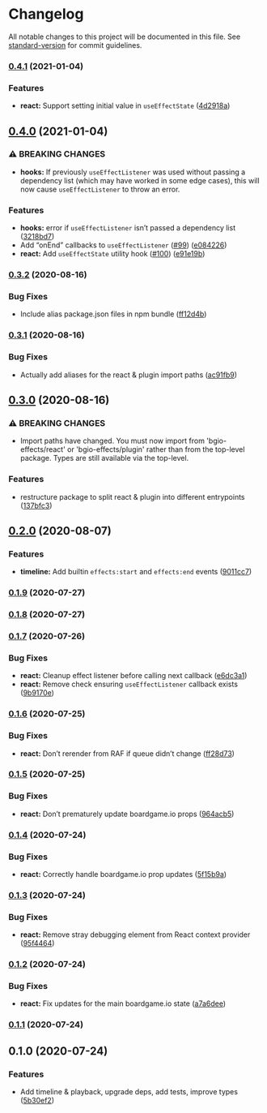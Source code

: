 # Changelog

All notable changes to this project will be documented in this file. See [standard-version](https://github.com/conventional-changelog/standard-version) for commit guidelines.

### [0.4.1](https://github.com/delucis/bgio-effects/compare/v0.4.0...v0.4.1) (2021-01-04)


### Features

* **react:** Support setting initial value in `useEffectState` ([4d2918a](https://github.com/delucis/bgio-effects/commit/4d2918acf42e6a64bb2b46229871cf04a1cf0fd8))

## [0.4.0](https://github.com/delucis/bgio-effects/compare/v0.3.2...v0.4.0) (2021-01-04)


### ⚠ BREAKING CHANGES

* **hooks:** If previously `useEffectListener` was used without 
passing a dependency list (which may have worked in some edge cases), 
this will now cause `useEffectListener` to throw an error.

### Features

* **hooks:** error if `useEffectListener` isn’t passed a dependency list ([3218bd7](https://github.com/delucis/bgio-effects/commit/3218bd79bc59c3e1bcff990ff93c92ebe5b3278c))
* Add “onEnd” callbacks to `useEffectListener` ([#99](https://github.com/delucis/bgio-effects/issues/99)) ([e084226](https://github.com/delucis/bgio-effects/commit/e0842264b680fdf69f239286b3c4b1743899f7de))
* **react:** Add `useEffectState` utility hook ([#100](https://github.com/delucis/bgio-effects/issues/100)) ([e91e19b](https://github.com/delucis/bgio-effects/commit/e91e19b89536d06b125ad4e91d144ae18059481c))

### [0.3.2](https://github.com/delucis/bgio-effects/compare/v0.3.1...v0.3.2) (2020-08-16)


### Bug Fixes

* Include alias package.json files in npm bundle ([ff12d4b](https://github.com/delucis/bgio-effects/commit/ff12d4bb2187e1a22e5ca31c78588ff5e60c34aa))

### [0.3.1](https://github.com/delucis/bgio-effects/compare/v0.3.0...v0.3.1) (2020-08-16)


### Bug Fixes

* Actually add aliases for the react & plugin import paths ([ac91fb9](https://github.com/delucis/bgio-effects/commit/ac91fb9fdce3cef8f18b2b132e66712293d35ab0))

## [0.3.0](https://github.com/delucis/bgio-effects/compare/v0.2.0...v0.3.0) (2020-08-16)


### ⚠ BREAKING CHANGES

* Import paths have changed. You must now import from 
'bgio-effects/react' or 'bgio-effects/plugin' rather than from the 
top-level package. Types are still available via the top-level.

### Features

* restructure package to split react & plugin into different entrypoints ([137bfc3](https://github.com/delucis/bgio-effects/commit/137bfc31b5e8fbf30ad85bef86054800b3962fd3))

## [0.2.0](https://github.com/delucis/bgio-effects/compare/v0.1.9...v0.2.0) (2020-08-07)


### Features

* **timeline:** Add builtin `effects:start` and `effects:end` events ([9011cc7](https://github.com/delucis/bgio-effects/commit/9011cc771c36aa84f83f359b93843beb9a850ed6))

### [0.1.9](https://github.com/delucis/bgio-effects/compare/v0.1.8...v0.1.9) (2020-07-27)

### [0.1.8](https://github.com/delucis/bgio-effects/compare/v0.1.7...v0.1.8) (2020-07-27)

### [0.1.7](https://github.com/delucis/bgio-effects/compare/v0.1.6...v0.1.7) (2020-07-26)


### Bug Fixes

* **react:** Cleanup effect listener before calling next callback ([e6dc3a1](https://github.com/delucis/bgio-effects/commit/e6dc3a189ac6808e4dd80509a0f0228370653172))
* **react:** Remove check ensuring `useEffectListener` callback exists ([9b9170e](https://github.com/delucis/bgio-effects/commit/9b9170ec0f9487701ffd40076cf5ab47839f6e82))

### [0.1.6](https://github.com/delucis/bgio-effects/compare/v0.1.5...v0.1.6) (2020-07-25)


### Bug Fixes

* **react:** Don’t rerender from RAF if queue didn’t change ([ff28d73](https://github.com/delucis/bgio-effects/commit/ff28d7300478b1882426f93bbdc452b343444098))

### [0.1.5](https://github.com/delucis/bgio-effects/compare/v0.1.4...v0.1.5) (2020-07-25)


### Bug Fixes

* **react:** Don’t prematurely update boardgame.io props ([964acb5](https://github.com/delucis/bgio-effects/commit/964acb5e2c4ab8330a0a7c938ceea5ee30a810ee))

### [0.1.4](https://github.com/delucis/bgio-effects/compare/v0.1.3...v0.1.4) (2020-07-24)


### Bug Fixes

* **react:** Correctly handle boardgame.io prop updates ([5f15b9a](https://github.com/delucis/bgio-effects/commit/5f15b9ac46a08e8e51d51abf01f9b06b8aa6323a))

### [0.1.3](https://github.com/delucis/bgio-effects/compare/v0.1.2...v0.1.3) (2020-07-24)


### Bug Fixes

* **react:** Remove stray debugging element from React context provider ([95f4464](https://github.com/delucis/bgio-effects/commit/95f446469b3eb4fddb8c3bb62ba2e163690c1c99))

### [0.1.2](https://github.com/delucis/bgio-effects/compare/v0.1.1...v0.1.2) (2020-07-24)


### Bug Fixes

* **react:** Fix updates for the main boardgame.io state ([a7a6dee](https://github.com/delucis/bgio-effects/commit/a7a6deea1cc725440b3ea741150fb9bc4b3804ed))

### [0.1.1](https://github.com/delucis/bgio-effects/compare/v0.1.0...v0.1.1) (2020-07-24)

## 0.1.0 (2020-07-24)


### Features

* Add timeline & playback, upgrade deps, add tests, improve types ([5b30ef2](https://github.com/delucis/bgio-effects/commit/5b30ef2acbc743487d1bb3012f860d92d0ab2c43))
